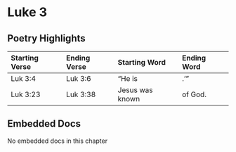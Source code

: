 # Luke 3

## Poetry Highlights

| Starting Verse | Ending Verse | Starting Word | Ending Word |
| :--- | :--- | :--- | :--- |
| Luk 3:4 | Luk 3:6 | “He is | .’” |
| Luk 3:23 | Luk 3:38 | Jesus was known | of God. |

## Embedded Docs

No embedded docs in this chapter

